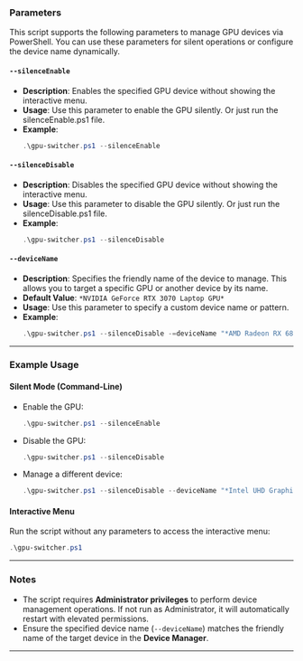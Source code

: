 ### Parameters

This script supports the following parameters to manage GPU devices via PowerShell. You can use these parameters for silent operations or configure the device name dynamically.

#### `--silenceEnable`
- **Description**: Enables the specified GPU device without showing the interactive menu.
- **Usage**: Use this parameter to enable the GPU silently. Or just run the silenceEnable.ps1 file.
- **Example**:
  ```powershell
  .\gpu-switcher.ps1 --silenceEnable
  ```

#### `--silenceDisable`
- **Description**: Disables the specified GPU device without showing the interactive menu.
- **Usage**: Use this parameter to disable the GPU silently. Or just run the silenceDisable.ps1 file.
- **Example**:
  ```powershell
  .\gpu-switcher.ps1 --silenceDisable
  ```

#### `--deviceName`
- **Description**: Specifies the friendly name of the device to manage. This allows you to target a specific GPU or another device by its name.
- **Default Value**: `*NVIDIA GeForce RTX 3070 Laptop GPU*`
- **Usage**: Use this parameter to specify a custom device name or pattern.
- **Example**:
  ```powershell
  .\gpu-switcher.ps1 --silenceDisable -=deviceName "*AMD Radeon RX 6800*"
  ```

---

### Example Usage

#### Silent Mode (Command-Line)
- Enable the GPU:
  ```powershell
  .\gpu-switcher.ps1 --silenceEnable
  ```
- Disable the GPU:
  ```powershell
  .\gpu-switcher.ps1 --silenceDisable
  ```
- Manage a different device:
  ```powershell
  .\gpu-switcher.ps1 --silenceDisable --deviceName "*Intel UHD Graphics*"
  ```

#### Interactive Menu
Run the script without any parameters to access the interactive menu:
```powershell
.\gpu-switcher.ps1
```

---

### Notes
- The script requires **Administrator privileges** to perform device management operations. If not run as Administrator, it will automatically restart with elevated permissions.
- Ensure the specified device name (`--deviceName`) matches the friendly name of the target device in the **Device Manager**.

---
